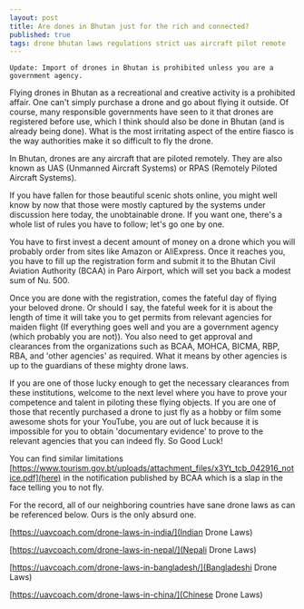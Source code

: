 ```yaml
---
layout: post
title: Are dones in Bhutan just for the rich and connected?
published: true
tags: drone bhutan laws regulations strict uas aircraft pilot remote
---
```


```
Update: Import of drones in Bhutan is prohibited unless you are a government agency.
```

Flying drones in Bhutan as a recreational and creative activity is a prohibited affair. One can't simply purchase a drone and go about flying it outside. Of course, many responsible governments have seen to it that drones are registered before use, which I think should also be done in Bhutan (and is already being done). What is the most irritating aspect of the entire fiasco is the way authorities make it so difficult to fly the drone.

In Bhutan, drones are any aircraft that are piloted remotely. They are also known as UAS (Unmanned Aircraft Systems) or RPAS (Remotely Piloted Aircraft Systems).

If you have fallen for those beautiful scenic shots online, you might well know by now that those were mostly captured by the systems under discussion here today, the unobtainable drone. If you want one, there's a whole list of rules you have to follow; let's go one by one.

You have to first invest a decent amount of money on a drone which you will probably order from sites like Amazon or AliExpress. Once it reaches you, you have to fill up the registration form and submit it to the Bhutan Civil Aviation Authority (BCAA) in Paro Airport, which will set you back a modest sum of Nu. 500.

Once you are done with the registration, comes the fateful day of flying your beloved drone. Or should I say, the fateful week for it is about the length of time it will take you to get permits from relevant agencies for maiden flight (If everything goes well and you are a government agency (which probably you are not)). You also need to get approval and clearances from the organizations such as BCAA, MOHCA, BICMA, RBP, RBA, and 'other agencies' as required. What it means by other agencies is up to the guardians of these mighty drone laws.

If you are one of those lucky enough to get the necessary clearances from these institutions, welcome to the next level where you have to prove your competence and talent in piloting these flying objects. If you are one of those that recently purchased a drone to just fly as a hobby or film some awesome shots for your YouTube, you are out of luck because it is impossible for you to obtain 'documentary evidence' to prove to the relevant agencies that you can indeed fly. So Good Luck!

You can find similar limitations [https://www.tourism.gov.bt/uploads/attachment_files/x3Yt_tcb_042916_notice.pdf](here) in the notification published by BCAA which is a slap in the face telling you to not fly.

For the record, all of our neighboring countries have sane drone laws as can be referenced below. Ours is the only absurd one.

[https://uavcoach.com/drone-laws-in-india/](Indian Drone Laws)

[https://uavcoach.com/drone-laws-in-nepal/](Nepali Drone Laws)

[https://uavcoach.com/drone-laws-in-bangladesh/](Bangladeshi Drone Laws)

[https://uavcoach.com/drone-laws-in-china/](Chinese Drone Laws)

